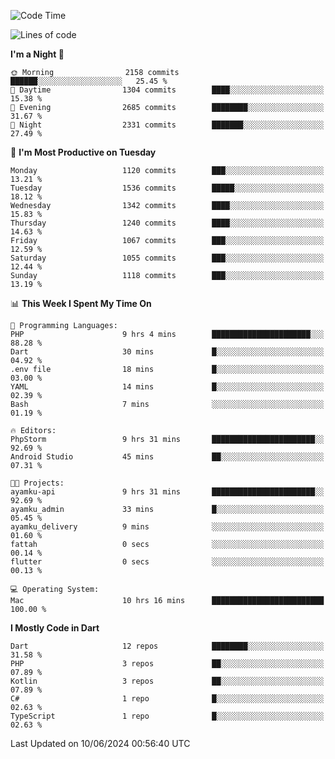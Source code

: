 <!--START_SECTION:waka-->
![Code Time](http://img.shields.io/badge/Code%20Time-561%20hrs%2058%20mins-blue)

![Lines of code](https://img.shields.io/badge/From%20Hello%20World%20I%27ve%20Written-2.6%20million%20lines%20of%20code-blue)

**I'm a Night 🦉** 

```text
🌞 Morning                2158 commits        ██████░░░░░░░░░░░░░░░░░░░   25.45 % 
🌆 Daytime                1304 commits        ████░░░░░░░░░░░░░░░░░░░░░   15.38 % 
🌃 Evening                2685 commits        ████████░░░░░░░░░░░░░░░░░   31.67 % 
🌙 Night                  2331 commits        ███████░░░░░░░░░░░░░░░░░░   27.49 % 
```
📅 **I'm Most Productive on Tuesday** 

```text
Monday                   1120 commits        ███░░░░░░░░░░░░░░░░░░░░░░   13.21 % 
Tuesday                  1536 commits        █████░░░░░░░░░░░░░░░░░░░░   18.12 % 
Wednesday                1342 commits        ████░░░░░░░░░░░░░░░░░░░░░   15.83 % 
Thursday                 1240 commits        ████░░░░░░░░░░░░░░░░░░░░░   14.63 % 
Friday                   1067 commits        ███░░░░░░░░░░░░░░░░░░░░░░   12.59 % 
Saturday                 1055 commits        ███░░░░░░░░░░░░░░░░░░░░░░   12.44 % 
Sunday                   1118 commits        ███░░░░░░░░░░░░░░░░░░░░░░   13.19 % 
```


📊 **This Week I Spent My Time On** 

```text
💬 Programming Languages: 
PHP                      9 hrs 4 mins        ██████████████████████░░░   88.28 % 
Dart                     30 mins             █░░░░░░░░░░░░░░░░░░░░░░░░   04.92 % 
.env file                18 mins             █░░░░░░░░░░░░░░░░░░░░░░░░   03.00 % 
YAML                     14 mins             █░░░░░░░░░░░░░░░░░░░░░░░░   02.39 % 
Bash                     7 mins              ░░░░░░░░░░░░░░░░░░░░░░░░░   01.19 % 

🔥 Editors: 
PhpStorm                 9 hrs 31 mins       ███████████████████████░░   92.69 % 
Android Studio           45 mins             ██░░░░░░░░░░░░░░░░░░░░░░░   07.31 % 

🐱‍💻 Projects: 
ayamku-api               9 hrs 31 mins       ███████████████████████░░   92.69 % 
ayamku_admin             33 mins             █░░░░░░░░░░░░░░░░░░░░░░░░   05.45 % 
ayamku_delivery          9 mins              ░░░░░░░░░░░░░░░░░░░░░░░░░   01.60 % 
fattah                   0 secs              ░░░░░░░░░░░░░░░░░░░░░░░░░   00.14 % 
flutter                  0 secs              ░░░░░░░░░░░░░░░░░░░░░░░░░   00.13 % 

💻 Operating System: 
Mac                      10 hrs 16 mins      █████████████████████████   100.00 % 
```

**I Mostly Code in Dart** 

```text
Dart                     12 repos            ████████░░░░░░░░░░░░░░░░░   31.58 % 
PHP                      3 repos             ██░░░░░░░░░░░░░░░░░░░░░░░   07.89 % 
Kotlin                   3 repos             ██░░░░░░░░░░░░░░░░░░░░░░░   07.89 % 
C#                       1 repo              █░░░░░░░░░░░░░░░░░░░░░░░░   02.63 % 
TypeScript               1 repo              █░░░░░░░░░░░░░░░░░░░░░░░░   02.63 % 
```




 Last Updated on 10/06/2024 00:56:40 UTC
<!--END_SECTION:waka-->
